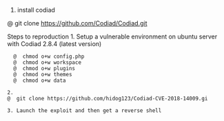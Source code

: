 1. install codiad  


 @  git clone https://github.com/Codiad/Codiad.git
 


Steps to reproduction
    1. Setup a vulnerable environment on ubuntu server with Codiad 2.8.4 (latest version)
   
      @  chmod o+w config.php
      @  chmod o+w workspace
      @  chmod o+w plugins
      @  chmod o+w themes
      @  chmod o+w data
      
    2.
    @  git clone https://github.com/hidog123/Codiad-CVE-2018-14009.gi
    
    3. Launch the exploit and then get a reverse shell
    
